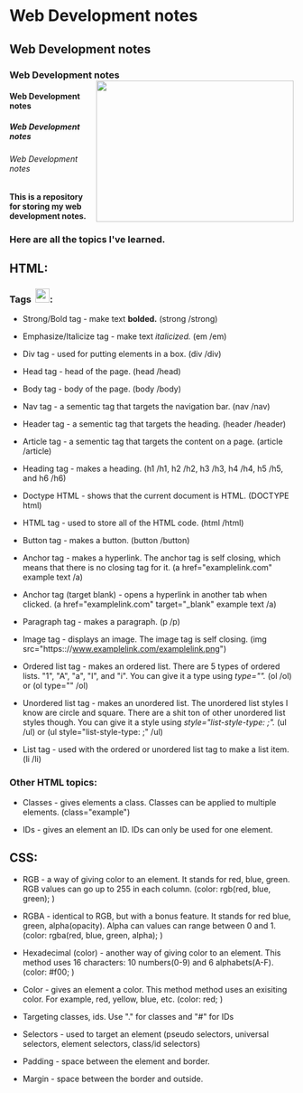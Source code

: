 # Web Development notes
## Web Development notes
### Web Development notes <img align='right' src="https://images.ctfassets.net/mrop88jh71hl/1GlQXrW5HeOyJwrV1VCgYo/ba5e654988b6fb5823cf72e3e189239d/html-css-coding-languages-for-kids.jpg?w=1280&h=718&fl=progressive&q=100&fm=jpg" width="350" height="250">
#### Web Development notes
##### Web Development notes
###### Web Development notes

**This is a repository for storing my web development notes.**

### Here are all the topics I've learned. 

## HTML:
### Tags &nbsp;<img src="https://cdn3.emoji.gg/emojis/3773-active-developer-badge-animated.gif" width="25" height="25">:
* Strong/Bold tag - make text **bolded.** (strong /strong)

* Emphasize/Italicize tag - make text *italicized.* (em /em)

* Div tag - used for putting elements in a box. (div /div)

* Head tag - head of the page. (head /head)

* Body tag - body of the page. (body /body)

* Nav tag - a sementic tag that targets the navigation bar. (nav /nav)

* Header tag - a sementic tag that targets the heading. (header /header)

* Article tag - a sementic tag that targets the content on a page. (article /article)

* Heading tag - makes a heading. (h1 /h1, h2 /h2, h3 /h3, h4 /h4, h5 /h5, and h6 /h6)

* Doctype HTML - shows that the current document is HTML. (DOCTYPE html)

* HTML tag - used to store all of the HTML code. (html /html)

* Button tag - makes a button. (button /button)

* Anchor tag - makes a hyperlink. The anchor tag is self closing, which means that there is no closing tag for it. (a href="examplelink.com" example text /a)

* Anchor tag (target blank) - opens a hyperlink in another tab when clicked. (a href="examplelink.com" target="_blank" example text /a)

* Paragraph tag - makes a paragraph. (p /p)

* Image tag - displays an image. The image tag is self closing. (img src="https:://www.examplelink․com/examplelink․png")

* Ordered list tag - makes an ordered list. There are 5 types of ordered lists. "1", "A", "a", "I", and "i". You can give it a type using *type="".*  (ol /ol) or (ol type="" /ol)

* Unordered list tag - makes an unordered list. The unordered list styles I know are circle and square. There are a shit ton of other unordered list styles though. You can give it a style using *style="list-style-type: ;".* (ul /ul) or (ul style="list-style-type: ;" /ul)

* List tag - used with the ordered or unordered list tag to make a list item. (li /li)

### Other HTML topics: 
* Classes - gives elements a class. Classes can be applied to multiple elements. (class="example")

* IDs - gives an element an ID. IDs can only be used for one element.

## CSS:
* RGB -  a way of giving color to an element. It stands for red, blue, green. RGB values can go up to 255 in each column. (color: rgb(red, blue, green); )

* RGBA - identical to RGB, but with a bonus feature. It stands for red blue, green, alpha(opacity). Alpha can values can range between 0 and 1. (color: rgba(red, blue, green, alpha); )

* Hexadecimal (color) - another way of giving color to an element. This method uses 16 characters: 10 numbers(0-9) and 6 alphabets(A-F). (color: #f00; )

* Color - gives an element a color. This method method uses an exisiting color. For example, red, yellow, blue, etc. (color: red; )

* Targeting classes, ids. Use "." for classes and "#" for IDs

* Selectors - used to target an element (pseudo selectors, universal selectors, element selectors, class/id selectors)

* Padding - space between the element and border.

* Margin - space between the border and outside.






